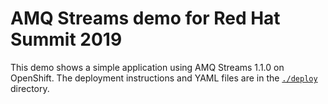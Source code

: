 # AMQ Streams demo for Red Hat Summit 2019

This demo shows a simple application using AMQ Streams 1.1.0 on OpenShift.
The deployment instructions and YAML files are in the [`./deploy`](./deploy/) directory. 
